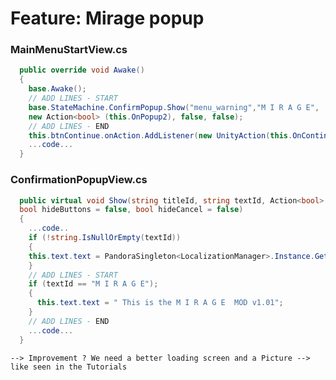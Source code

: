 # Feature: Mirage popup

### MainMenuStartView.cs

```csharp
  public override void Awake()
  {
    base.Awake();
    // ADD LINES - START
    base.StateMachine.ConfirmPopup.Show("menu_warning","M I R A G E", 
    new Action<bool> (this.OnPopup2), false, false);
    // ADD LINES - END
    this.btnContinue.onAction.AddListener(new UnityAction(this.OnContinueCampaign));
    ...code...
  }
```
### ConfirmationPopupView.cs

```csharp
  public virtual void Show(string titleId, string textId, Action<bool> callback, 
  bool hideButtons = false, bool hideCancel = false)
  {
    ...code..
    if (!string.IsNullOrEmpty(textId))
    {
    this.text.text = PandoraSingleton<LocalizationManager>.Instance.GetStringById(textId);
    }
    // ADD LINES - START
    if (textId == "M I R A G E");
    {
      this.text.text = " This is the M I R A G E  MOD v1.01";
    }
    // ADD LINES - END
    ...code...
  }
```

`--> Improvement ? We need a better loading screen and a Picture --> like seen in the Tutorials`
